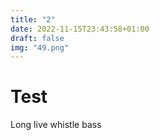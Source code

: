 ```yaml
---
title: "2"
date: 2022-11-15T23:43:58+01:00
draft: false
img: "49.png"
---
```


# Test

Long live whistle bass